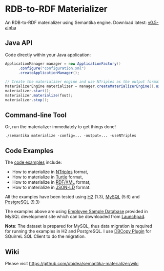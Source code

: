 RDB-to-RDF Materializer
=======================

An RDB-to-RDF materializer using Semantika engine. Download latest: [v0.5-alpha](https://github.com/obidea/semantika-materializer/releases)

Java API
--------

Code directly within your Java application:

```java
ApplicationManager manager = new ApplicationFactory()
      .configure("configuration.xml")
      .createApplicationManager();
      
// Create the materializer engine and use NTriples as the output format.
MaterializerEngine materializer = manager.createMaterializerEngine().useNTriples();
materializer.start();
materializer.materialize(fout);
materializer.stop();
```

Command-line Tool
-----------------

Or, run the materializer immediately to get things done!

```
./semantika materialize -config=... -output=... -useNTriples
```

Code Examples
-------------

The [code examples](https://github.com/obidea/semantika-materializer/tree/master/example) include:
* How to materialize in [NTriples][1] format,
* How to materialize in [Turtle][2] format,
* How to materialize in [RDF/XML][3] format,
* How to materialize in [JSON-LD][4] format.

All the examples have been tested using [H2][5] (1.3), [MySQL][6] (5.6) and [PostgreSQL][7] (9.3)

The examples above are using [Employee Sample Database](http://dev.mysql.com/doc/employee/en/index.html) provided in MySQL development site
which can be downloaded from [Launchpad](https://launchpad.net/test-db/).

**Note:** The dataset is prepared for MySQL, thus data migration is required for running the examples in H2 and PostgreSQL. I use 
[DBCopy Plugin](http://dbcopyplugin.sourceforge.net/) for SQuirreL SQL Client to do the migration.

Wiki
----

Please visit https://github.com/obidea/semantika-materializer/wiki

  [1]: http://www.w3.org/TR/n-triples/   "W3C recommendation on NTriples syntax"
  [2]: http://www.w3.org/TR/turtle/   "W3C recommendation on Turtle syntax"
  [3]: http://www.w3.org/TR/rdf-syntax-grammar/   "W3C recommendation on RDF/XML syntax"
  [4]: http://www.w3.org/TR/json-ld/   "W3C recommendation on JSON-LD syntax"
  [5]: http://www.h2database.com/   "H2 site"
  [6]: http://www.mysql.com/   "MySQL site"
  [7]: http://www.postgresql.org/   "PostgreSQL site"


